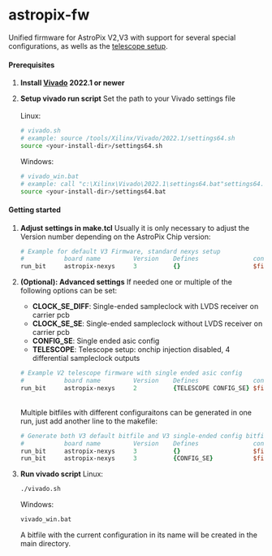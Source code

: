 # astropix-fw
Unified firmware for AstroPix V2,V3 with support for several special configurations, as wells as the [telescope setup](https://github.com/nic-str/astropix-telescope).

#### Prerequisites

1. **Install [Vivado](https://www.xilinx.com/support/download/index.html/content/xilinx/en/downloadNav/vivado-design-tools.html) 2022.1 or newer**
2. **Setup vivado run script**
    Set the path to your Vivado settings file  
    \
    Linux:
    ```bash
    # vivado.sh
    # example: source /tools/Xilinx/Vivado/2022.1/settings64.sh
    source <your-install-dir>/settings64.sh
    ```

    Windows: 
    ```bash
    # vivado_win.bat
    # example: call "c:\Xilinx\Vivado\2022.1\settings64.bat"settings64.bat
    source <your-install-dir>/settings64.bat
    ```

#### Getting started
1. **Adjust settings in make.tcl**
    Usually it is only necessary to adjust the Version number depending on the AstroPix Chip version:
    ```tcl
    # Example for default V3 Firmware, standard nexys setup
    #           board name	       Version    Defines               constraints file
    run_bit     astropix-nexys     3          {}                    $firmware_dir/constraints/constraints.tcl
    ```

2. **(Optional): Advanced settings**
    If needed one or multiple of the following options can be set:
    - **CLOCK_SE_DIFF**: Single-ended sampleclock with LVDS receiver on carrier pcb
    - **CLOCK_SE_SE**: Single-ended sampleclock without LVDS receiver on carrier pcb
    - **CONFIG_SE**: Single ended asic config
    - **TELESCOPE**: Telescope setup: onchip injection disabled, 4 differential sampleclock outputs
    ```tcl
    # Example V2 telescope firmware with single ended asic config
    #           board name	       Version    Defines               constraints file
    run_bit     astropix-nexys     2          {TELESCOPE CONFIG_SE} $firmware_dir/constraints/constraints.tcl
    ```
    \
    Multiple bitfiles with different configuraitons can be generated in one run, just add another line to the makefile:
    ```tcl
    # Generate both V3 default bitfile and V3 single-ended config bitfile
    #           board name	       Version    Defines               constraints file
    run_bit     astropix-nexys     3          {}                    $firmware_dir/constraints/constraints.tcl
    run_bit     astropix-nexys     3          {CONFIG_SE}           $firmware_dir/constraints/constraints.tcl
    ```

3. **Run vivado script**
    Linux:
    ```bash
    ./vivado.sh
    ```

    Windows:
    ```bash
    vivado_win.bat
    ```
    A bitfile with the current configuration in its name will be created in the main directory.